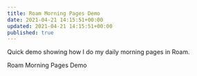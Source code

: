 ```yaml
---
title: Roam Morning Pages Demo
date: 2021-04-21 14:15:51+00:00
updated: 2021-04-21 14:15:51+00:00
published: true
---
```


Quick demo showing how I do my daily morning pages in Roam.

Roam Morning Pages Demo

